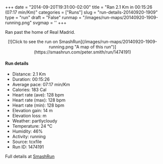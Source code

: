 +++
date = "2014-09-20T19:31:00-02:00"
title = "Ran 2.1 Km in 00:15:26 (07:17 min/Km)"
categories = ["Runs"]
slug = "run-details-20140920-1909"
type = "run"
draft = "False"
runmap = "/images/run-maps/20140920-1909-running.png"
svgmap = '<polyline points="92 49, 96 45, 100 39, 88 21, 73 18, 48 18, 7 16, 2 52, 7 61, 3 67, 0 79, 0 82, 52 84, 64 69, 86 53">'
+++

Ran past the home of Real Madrid. 



<!--more-->

<center>
[![Click to see the run on SmashRun](/images/run-maps/20140920-1909-running.png "A map of this run")](https://smashrun.com/peter.smith/run/1474191)
</center>

#### Run details

* Distance: 2.1 Km
* Duration: 00:15:26
* Average pace: 07:17 min/Km
* Calories: 183 Cal
* Heart rate (ave): 128 bpm
* Heart rate (max): 128 bpm
* Heart rate (min): 128 bpm
* Elevation gain: 14 m
* Elevation loss:  m
* Weather: partlycloudy
* Temperature: 24 &deg;C
* Humidity: 46%
* Activity: running
* Source: tcxfile
* Run ID: 1474191

Full details at [SmashRun](https://smashrun.com/peter.smith/run/1474191)
